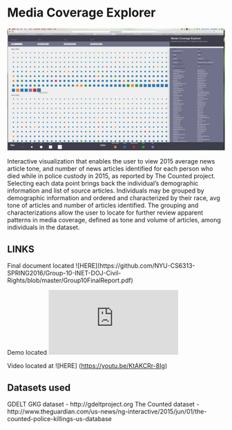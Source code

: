 <h1>Media Coverage Explorer</h1>

![Media Coverage Explorer](https://github.com/NYU-CS6313-SPRING2016/Group-10-INET-DOJ-Civil-Rights/blob/gh-pages/InfoVisScreenshot.png)

Interactive visualization that enables the user to view 2015 average news article tone, and number of news articles identified for each person who died while in police custody in 2015, as reported by The Counted project. Selecting each data point brings back the individual’s demographic information and list of source articles. Individuals may be grouped by demographic information and ordered and characterized by their race, avg tone of articles and number of articles identified. The grouping and characterizations allow the user to locate for further review apparent patterns in media coverage, defined as tone and volume of articles, among individuals in the dataset.  

<h2>LINKS</h2>
Final document located ![HERE](https://github.com/NYU-CS6313-SPRING2016/Group-10-INET-DOJ-Civil-Rights/blob/master/Group10FinalReport.pdf)

Demo located ![HERE](http://nyu-cs6313-spring2016.github.io/Group-10-INET-DOJ-Civil-Rights/src/index.html)

Video located at ![HERE] (https://youtu.be/KtAKCRr-8Ig)

<h2>Datasets used</h2>
GDELT GKG dataset - http://gdeltproject.org
The Counted dataset - http://www.theguardian.com/us-news/ng-interactive/2015/jun/01/the-counted-police-killings-us-database
